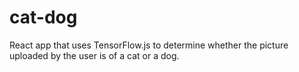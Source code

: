# cat-dog
React app that uses TensorFlow.js to determine whether the picture uploaded by the user is of a cat or a dog.
